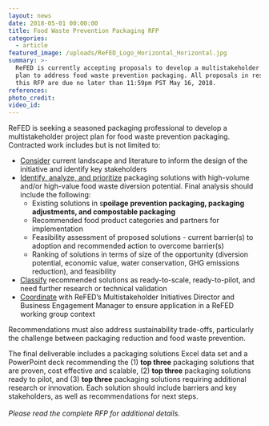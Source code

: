 ```yaml
---
layout: news
date: 2018-05-01 00:00:00
title: Food Waste Prevention Packaging RFP
categories:
  - article
featured_image: /uploads/ReFED_Logo_Horizontal_Horizontal.jpg
summary: >-
  ReFED is currently accepting proposals to develop a multistakeholder project
  plan to address food waste prevention packaging. All proposals in response to
  this RFP are due no later than 11:59pm PST May 16, 2018.
references:
photo_credit:
video_id:
---
```


ReFED is seeking a seasoned packaging professional to develop a multistakeholder project plan for food waste prevention packaging. Contracted work includes but is not limited to:

* <u>Consider</u> current landscape and literature to inform the design of the initiative and identify key stakeholders
* <u>Identify, analyze, and prioritize</u> packaging solutions with high-volume and/or high-value food waste diversion potential. Final analysis should include the following:
  * Existing solutions in s**poilage prevention packaging, packaging adjustments, and compostable packaging**
  * Recommended food product categories and partners for implementation
  * Feasibility assessment of proposed solutions - current barrier(s) to adoption and recommended action to overcome barrier(s)
  * Ranking of solutions in terms of size of the opportunity (diversion potential, economic value, water conservation, GHG emissions reduction), and feasibility
* <u>Classify</u> recommended solutions as ready-to-scale, ready-to-pilot, and need further research or technical validation
* <u>Coordinate</u> with ReFED’s Multistakeholder Initiatives Director and Business Engagement Manager to ensure application in a ReFED working group context

Recommendations must also address sustainability trade-offs, particularly the challenge between packaging reduction and food waste prevention.

The final deliverable includes a packaging solutions Excel data set and a PowerPoint deck recommending the (1) **top three** packaging solutions that are proven, cost effective and scalable, (2) **top three** packaging solutions ready to pilot, and (3) **top three** packaging solutions requiring additional research or innovation. Each solution should include barriers and key stakeholders, as well as recommendations for next steps.  <br><br>*Please read the complete RFP for additional details.*